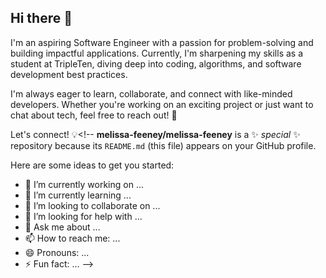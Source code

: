 ## Hi there 👋
I'm an aspiring Software Engineer with a passion for problem-solving and building impactful applications. Currently, I'm sharpening my skills as a student at TripleTen, diving deep into coding, algorithms, and software development best practices.

I'm always eager to learn, collaborate, and connect with like-minded developers. Whether you're working on an exciting project or just want to chat about tech, feel free to reach out! 🚀

Let's connect! 💡<!--
**melissa-feeney/melissa-feeney** is a ✨ _special_ ✨ repository because its `README.md` (this file) appears on your GitHub profile.

Here are some ideas to get you started:

- 🔭 I’m currently working on ...
- 🌱 I’m currently learning ...
- 👯 I’m looking to collaborate on ...
- 🤔 I’m looking for help with ...
- 💬 Ask me about ...
- 📫 How to reach me: ...
- 😄 Pronouns: ...
- ⚡ Fun fact: ...
-->
